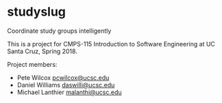 # studyslug
Coordinate study groups intelligently

This is a project for CMPS-115 Introduction to Software Engineering at UC Santa Cruz, Spring 2018.

Project members:
 * Pete Wilcox pcwilcox@ucsc.edu
 * Daniel Williams daswilli@ucsc.edu
 * Michael Lanthier malanthi@ucsc.edu

